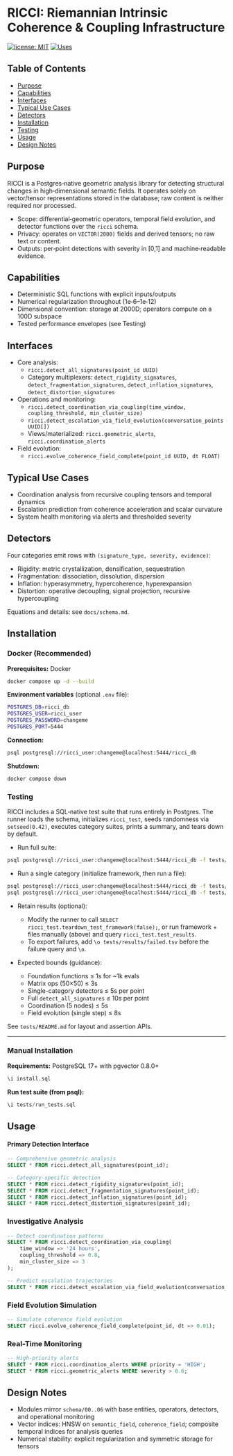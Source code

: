 # RICCI: Riemannian Intrinsic Coherence & Coupling Infrastructure

[![license: MIT](https://img.shields.io/badge/license-MIT-yellow.svg)](https://opensource.org/licenses/MIT) [![Uses](https://img.shields.io/badge/uses-PostgreSQL%2017%2B-darkgreen.svg)](https://github.com/pgvector/pgvector)

## Table of Contents

- [Purpose](#purpose)
- [Capabilities](#capabilities)
- [Interfaces](#interfaces)
- [Typical Use Cases](#typical-use-cases)
- [Detectors](#detectors)
- [Installation](#installation)
- [Testing](#testing)
- [Usage](#usage)
- [Design Notes](#design-notes)

## Purpose

RICCI is a Postgres‑native geometric analysis library for detecting structural changes in high‑dimensional semantic fields. It operates solely on vector/tensor representations stored in the database; raw content is neither required nor processed.

- Scope: differential‑geometric operators, temporal field evolution, and detector functions over the `ricci` schema.
- Privacy: operates on `VECTOR(2000)` fields and derived tensors; no raw text or content.
- Outputs: per‑point detections with severity in [0,1] and machine‑readable evidence.

## Capabilities

- Deterministic SQL functions with explicit inputs/outputs
- Numerical regularization throughout (1e‑6–1e‑12)
- Dimensional convention: storage at 2000D; operators compute on a 100D subspace
- Tested performance envelopes (see Testing)

## Interfaces

- Core analysis:
  - `ricci.detect_all_signatures(point_id UUID)`
  - Category multiplexers: `detect_rigidity_signatures`, `detect_fragmentation_signatures`, `detect_inflation_signatures`, `detect_distortion_signatures`
- Operations and monitoring:
  - `ricci.detect_coordination_via_coupling(time_window, coupling_threshold, min_cluster_size)`
  - `ricci.detect_escalation_via_field_evolution(conversation_points UUID[])`
  - Views/materialized: `ricci.geometric_alerts`, `ricci.coordination_alerts`
- Field evolution:
  - `ricci.evolve_coherence_field_complete(point_id UUID, dt FLOAT)`

## Typical Use Cases

- Coordination analysis from recursive coupling tensors and temporal dynamics
- Escalation prediction from coherence acceleration and scalar curvature
- System health monitoring via alerts and thresholded severity

## Detectors

Four categories emit rows with `(signature_type, severity, evidence)`:

- Rigidity: metric crystallization, densification, sequestration
- Fragmentation: dissociation, dissolution, dispersion
- Inflation: hyperasymmetry, hypercoherence, hyperexpansion
- Distortion: operative decoupling, signal projection, recursive hypercoupling

Equations and details: see `docs/schema.md`.

## Installation

### Docker (Recommended)

**Prerequisites:** Docker

```bash
docker compose up -d --build
```

**Environment variables** (optional `.env` file):
```bash
POSTGRES_DB=ricci_db
POSTGRES_USER=ricci_user 
POSTGRES_PASSWORD=changeme
POSTGRES_PORT=5444
```

**Connection:**
```bash
psql postgresql://ricci_user:changeme@localhost:5444/ricci_db
```

**Shutdown:**
```bash
docker compose down
```

### Testing

RICCI includes a SQL‑native test suite that runs entirely in Postgres. The runner loads the schema, initializes `ricci_test`, seeds randomness via `setseed(0.42)`, executes category suites, prints a summary, and tears down by default.

- Run full suite:
```bash
psql postgresql://ricci_user:changeme@localhost:5444/ricci_db -f tests/run_tests.sql
```

- Run a single category (initialize framework, then run a file):
```bash
psql postgresql://ricci_user:changeme@localhost:5444/ricci_db -f tests/test_framework.sql
psql postgresql://ricci_user:changeme@localhost:5444/ricci_db -f tests/signatures/test_rigidity_signatures.sql
```

- Retain results (optional):
  - Modify the runner to call `SELECT ricci_test.teardown_test_framework(false);`, or run framework + files manually (above) and query `ricci_test.test_results`.
  - To export failures, add `\o tests/results/failed.tsv` before the failure query and `\o`.

- Expected bounds (guidance):
  - Foundation functions ≤ 1s for ~1k evals
  - Matrix ops (50×50) ≤ 3s
  - Single-category detectors ≤ 5s per point
  - Full `detect_all_signatures` ≤ 10s per point
  - Coordination (5 nodes) ≤ 5s
  - Field evolution (single step) ≤ 8s

See `tests/README.md` for layout and assertion APIs.

---

### Manual Installation

**Requirements:** PostgreSQL 17+ with pgvector 0.8.0+

```sql
\i install.sql
```

**Run test suite (from psql):**
```sql
\i tests/run_tests.sql
```

## Usage

#### Primary Detection Interface
```sql
-- Comprehensive geometric analysis
SELECT * FROM ricci.detect_all_signatures(point_id);

-- Category-specific detection
SELECT * FROM ricci.detect_rigidity_signatures(point_id);
SELECT * FROM ricci.detect_fragmentation_signatures(point_id);
SELECT * FROM ricci.detect_inflation_signatures(point_id);
SELECT * FROM ricci.detect_distortion_signatures(point_id);
```

### Investigative Analysis
```sql
-- Detect coordination patterns
SELECT * FROM ricci.detect_coordination_via_coupling(
    time_window => '24 hours',
    coupling_threshold => 0.8,
    min_cluster_size => 3
);

-- Predict escalation trajectories  
SELECT * FROM ricci.detect_escalation_via_field_evolution(conversation_points);
```

### Field Evolution Simulation
```sql
-- Simulate coherence field evolution
SELECT ricci.evolve_coherence_field_complete(point_id, dt => 0.01);
```

### Real-Time Monitoring
```sql
-- High-priority alerts
SELECT * FROM ricci.coordination_alerts WHERE priority = 'HIGH';
SELECT * FROM ricci.geometric_alerts WHERE severity > 0.6;
```

## Design Notes

- Modules mirror `schema/00..06` with base entities, operators, detectors, and operational monitoring
- Vector indices: HNSW on `semantic_field`, `coherence_field`; composite temporal indices for analysis queries
- Numerical stability: explicit regularization and symmetric storage for tensors
